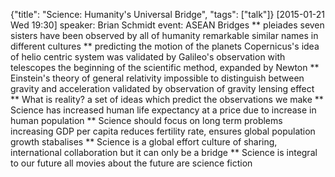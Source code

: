 {"title": "Science: Humanity's Universal Bridge", "tags": ["talk"]}
[2015-01-21 Wed 19:30]
speaker: Brian Schmidt
event: ASEAN Bridges
** pleiades
seven sisters have been observed by all of humanity
remarkable similar names in different cultures
** predicting the motion of the planets
Copernicus's idea of helio centric system was validated by Galileo's observation with telescopes
the beginning of the scientific method, expanded by Newton
** Einstein's theory of general relativity
impossible to distinguish between gravity and acceleration
validated by observation of gravity lensing effect
** What is reality?
a set of ideas which predict the observations we make
** Science has increased human life expectancy
at a price due to increase in human population
** Science should focus on long term problems
increasing GDP per capita reduces fertility rate,
ensures global population growth stabalises
** Science is a global effort
culture of sharing, international collaboration
but it can only be a bridge
** Science is integral to our future
all movies about the future are science fiction
